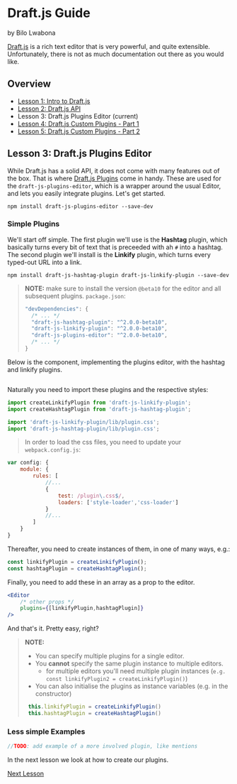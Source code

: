 # Draft.js Guide
by Bilo Lwabona

[Draft.js](https://draftjs.org/) is a rich text editor that is very powerful, and quite extensible. Unfortunately, there is not as much documentation out there as you would like.

## Overview

- [Lesson 1: Intro to Draft.js](https://github.com/bilo-io/draft-js-guide/tree/master/src/app/pages/lesson1)
- [Lesson 2: Draft.js API](https://github.com/bilo-io/draft-js-guide/tree/master/src/app/pages/lesson2)
- Lesson 3: Draft.js Plugins Editor (current)
- [Lesson 4: Draft.js Custom Plugins - Part 1](https://github.com/bilo-io/draft-js-guide/tree/master/src/app/pages/lesson4)
- [Lesson 5: Draft.js Custom Plugins - Part 2](https://github.com/bilo-io/draft-js-guide/tree/master/src/app/pages/lesson5)

## Lesson 3: Draft.js Plugins Editor

While Draft.js has a solid API, it does not come with many features out of the box. That is where [Draft.js Plugins](https://www.draft-js-plugins.com) come in handy. These are used for the `draft-js-plugins-editor`, which is a wrapper around the usual Editor, and lets you easily integrate plugins. Let's get started.

```
npm install draft-js-plugins-editor --save-dev
```

### Simple Plugins

We'll start off simple. The first plugin we'll use is the **Hashtag** plugin, which basically turns every bit of text that is preceeded with ah `#` into a hashtag. The second plugin we'll install is the **Linkify** plugin, which turns every typed-out URL into a link.

```
npm install draft-js-hashtag-plugin draft-js-linkify-plugin --save-dev
```

>**NOTE:**
>make sure to install the version `@beta10` for the editor and all subsequent plugins.
>`package.json`:
>```jsx
>"devDependencies": {
>   /* ... */
>   "draft-js-hashtag-plugin": "^2.0.0-beta10",
>   "draft-js-linkify-plugin": "^2.0.0-beta10",
>   "draft-js-plugins-editor": "^2.0.0-beta10",
>   /* ... */
>}
>```


Below is the component, implementing the plugins editor, with the hashtag and linkify plugins.

```jsx
```

Naturally you need to import these plugins and the respective styles:

```jsx
import createLinkifyPlugin from 'draft-js-linkify-plugin';
import createHashtagPlugin from 'draft-js-hashtag-plugin';

import 'draft-js-linkify-plugin/lib/plugin.css';
import 'draft-js-hashtag-plugin/lib/plugin.css';
```

>In order to load the css files, you need to update your `webpack.config.js`:
```js
var config: {
    module: {
        rules: [
            //...
            {
                test: /plugin\.css$/,
                loaders: ['style-loader','css-loader']
            }
            //...
        ]
    }
}
```

Thereafter, you need to create instances of them, in one of many ways, e.g.:

```jsx
const linkifyPlugin = createLinkifyPlugin();
const hashtagPlugin = createHashtagPlugin();
```

Finally, you need to add these in an array as a prop to the editor.

```jsx
<Editor 
    /* other props */
    plugins={[linkifyPlugin,hashtagPlugin]}
/>        
```

And that's it. Pretty easy, right? 

>**NOTE:**
> - You can specify multiple plugins for a single editor.
> - You **cannot** specify the same plugin instance to multiple editors. 
>   - for multiple editors you'll need multiple plugin instances (`e.g. const linkifyPlugin2 = createLinkifyPlugin()`)
> - You can also initialise the plugins as instance variables (e.g. in the constructor)
>```jsx
>  this.linkifyPlugin = createLinkifyPlugin()
>  this.hashtagPlugin = createHashtagPlugin()
>```

### Less simple Examples

```jsx
//TODO: add example of a more involved plugin, like mentions
```

In the next lesson we look at how to create our plugins.

[Next Lesson](https://github.com/bilo-io/draft-js-guide/tree/master/src/app/pages/lesson4)